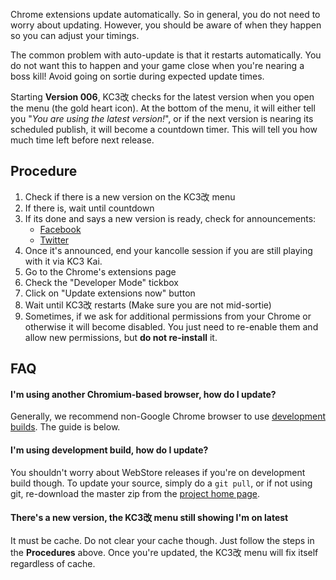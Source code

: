 Chrome extensions update automatically. So in general, you do not need to worry about updating. However, you should be aware of when they happen so you can adjust your timings.

The common problem with auto-update is that it restarts automatically. You do not want this to happen and your game close when you're nearing a boss kill! Avoid going on sortie during expected update times.

Starting **Version 006**, KC3改 checks for the latest version when you open the menu (the gold heart icon). At the bottom of the menu, it will either tell you "*You are using the latest version!*", or if the next version is nearing its scheduled publish, it will become a countdown timer. This will tell you how much time left before next release.

Procedure
---------

1.  Check if there is a new version on the KC3改 menu
2.  If there is, wait until countdown
3.  If its done and says a new version is ready, check for announcements:
    -   [Facebook](https://www.facebook.com/dragonjetmkii)
    -   [Twitter](https://twitter.com/dragonjetmkii)
4.  Once it's announced, end your kancolle session if you are still playing with it via KC3 Kai.
5.  Go to the Chrome's extensions page
6.  Check the "Developer Mode" tickbox
7.  Click on "Update extensions now" button
8.  Wait until KC3改 restarts (Make sure you are not mid-sortie)
9.  Sometimes, if we ask for additional permissions from your Chrome or otherwise it will become disabled. You just need to re-enable them and allow new permissions, but **do not re-install** it.

FAQ
---

#### I'm using another Chromium-based browser, how do I update?

Generally, we recommend non-Google Chrome browser to use [development builds](Setup_development_build "wikilink"). The guide is below.

#### I'm using development build, how do I update?

You shouldn't worry about WebStore releases if you're on development build though. To update your source, simply do a `git pull`, or if not using git, re-download the master zip from the [project home page](https://github.com/dragonjet/KC3Kai).

#### There's a new version, the KC3改 menu still showing I'm on latest

It must be cache. Do not clear your cache though. Just follow the steps in the **Procedures** above. Once you're updated, the KC3改 menu will fix itself regardless of cache.
